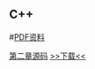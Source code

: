 ## C++

#<a href="https://cdn.jsdelivr.net/gh/wangyaojiu/music@master/C.pdf">PDF资料</a>

<a href="https://github.com/wangyaojiu/Cpp">第二章源码</a>
<a href="https://github.com/wangyaojiu/Cpp/archive/1.0.zip">>>下载<<</a>


